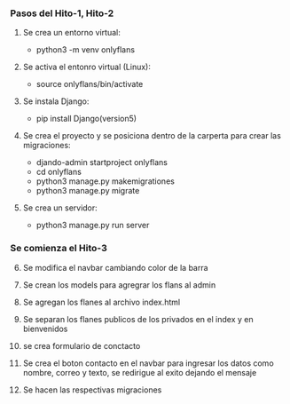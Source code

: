 ### Pasos del Hito-1, Hito-2

1) Se crea un entorno virtual:
    * python3 -m venv onlyflans


2) Se activa el entonro virtual (Linux):
    * source onlyflans/bin/activate    

3) Se instala Django: 
    * pip install Django(version5)

4) Se crea el proyecto y se posiciona dentro de la carperta para crear las migraciones:
    * djando-admin startproject onlyflans
    * cd onlyflans
    * python3 manage.py makemigrationes
    * python3 manage.py migrate

5) Se crea un servidor:
    * python3  manage.py run server 

### Se comienza el Hito-3

6) Se modifica el navbar cambiando color de la barra

7) Se crean los models para agregrar los flans al admin 

8) Se agregan los flanes al archivo index.html

9) Se separan los flanes publicos de los privados en el index y en bienvenidos

10) se crea formulario de conctacto 

11) Se crea el boton contacto en el navbar para ingresar los datos como nombre, correo y texto, se redirigue al exito dejando el mensaje

12) Se hacen las respectivas migraciones 